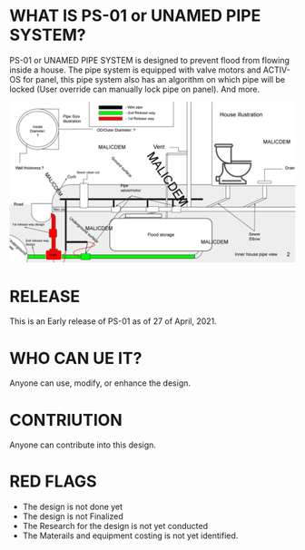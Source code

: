 <h1>WHAT IS PS-01 or UNAMED PIPE SYSTEM?</h1>
PS-01 or UNAMED PIPE SYSTEM is designed to prevent flood from flowing inside a house. The pipe system is equipped with valve motors and ACTIV-OS for panel, this pipe system also has an algorithm on which pipe will be locked (User override can manually lock pipe on panel). And more.

![Image of PS-01](https://github.com/PIRON-Group/Unamed-Project-pipe/blob/main/M-K-E-A/Anti-Flood%20system%20(UNAMED)/Image%20Design/MAIN-Release-1.0/MKEA-PipeSystem%20(1)-page-005.jpg?raw=true)

<h1>RELEASE</h1>
This is an Early release of PS-01 as of 27 of April, 2021. 

<h1>WHO CAN UE IT?</h1>
Anyone can use, modify, or enhance the design.

<h1>CONTRIUTION</h1>
Anyone can contribute into this design.

<h1>RED FLAGS</h1>

* The design is not done yet
* The design is not Finalized
* The Research for the design is not yet conducted
* The Materails and equipment costing is not yet identified.
